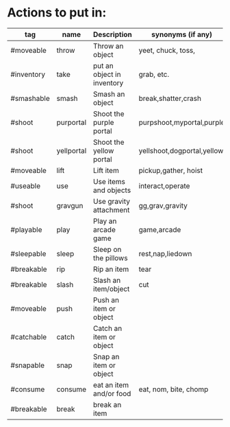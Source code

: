 # Actions to put in:

| tag               | name       | Description                | synonyms (if any)         |
| ----------------- | ---------- | -------------------------- | -----------------------   |
| #moveable         | throw      | Throw an object            | yeet, chuck, toss,        |
| #inventory        | take       | put an object in inventory | grab, etc.                |
| #smashable        | smash      | Smash an object            | break,shatter,crash       | 
| #shoot            | purportal  | Shoot the purple portal    | purpshoot,myportal,purple |
| #shoot            | yellportal | Shoot the yellow portal    | yellshoot,dogportal,yellow|
| #moveable         | lift       | Lift item                  | pickup,gather, hoist      |
| #useable          | use        | Use items and objects      | interact,operate          | the whole point of this is to have other things to do instead of just say 'use' for everything
| #shoot            | gravgun    | Use gravity attachment     | gg,grav,gravity           |
| #playable         | play       | Play an arcade game        | game,arcade               |
| #sleepable        | sleep      | Sleep on the pillows       | rest,nap,liedown          |
| #breakable        | rip        | Rip an item                | tear                      |
| #breakable        | slash      | Slash an item/object       | cut                       | with these two the whole point is to have different actions, so if an object can be *broken* it can be ripped, smashed or broken.
| #moveable         | push       | Push an item or object     |                           |
| #catchable        | catch      | Catch an item or object    |                           | would this count as putting it in your inventory or not?
| #snapable         | snap       | Snap an item or object     |                           |
| #consume          | consume    | eat an item and/or food    | eat, nom, bite, chomp     |
| #breakable        | break      | break an item              |                           |